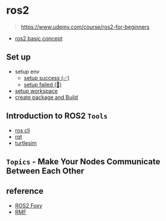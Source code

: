 # ros2
> https://www.udemy.com/course/ros2-for-beginners

- [ros2 basic concept](./docs/ros2.md)


## Set up
- setup env
  - [setup success (✅)](./docs/setup_success.md)
  - [setup failed (🚫)](./docs/setup_failed.md)
- [setup workspace](./docs/setup_workspace.md)
- [create package and Build](./docs/create_package_and_build.md)

## Introduction to ROS2 `Tools`
- [ros cli](./docs/cli.md)
- [rqt](./docs/rqt.md)
- [turtlesim](./docs/turtlesim.md)

## `Topics` - Make Your Nodes Communicate Between Each Other

## reference
- [ROS2 Foxy](https://docs.ros.org/en/foxy/index.html)
- [RMF](https://osrf.github.io/ros2multirobotbook/)


